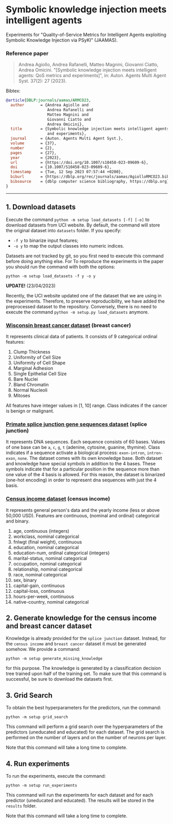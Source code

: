 # Symbolic knowledge injection meets intelligent agents
Experiments for "Quality-of-Service Metrics for Intelligent Agents exploiting Symbolic Knowledge Injection via PSyKI" (JAAMAS).


### Reference paper

> Andrea Agiollo, Andrea Rafanelli, Matteo Magnini, Giovanni Ciatto, Andrea Omicini. "[Symbolic knowledge injection meets intelligent agents: QoS metrics and experiments]", in: Auton. Agents Multi Agent Syst. 37(2): 27 (2023).

Bibtex: 
```bibtex
@article{DBLP:journals/aamas/ARMCO23,
  author       = {Andrea Agiollo and
                  Andrea Rafanelli and
                  Matteo Magnini and
                  Giovanni Ciatto and
                  Andrea Omicini},
  title        = {Symbolic knowledge injection meets intelligent agents: QoS metrics
                  and experiments},
  journal      = {Auton. Agents Multi Agent Syst.},
  volume       = {37},
  number       = {2},
  pages        = {27},
  year         = {2023},
  url          = {https://doi.org/10.1007/s10458-023-09609-6},
  doi          = {10.1007/S10458-023-09609-6},
  timestamp    = {Tue, 12 Sep 2023 07:57:44 +0200},
  biburl       = {https://dblp.org/rec/journals/aamas/AgiolloRMCO23.bib},
  bibsource    = {dblp computer science bibliography, https://dblp.org}
}
```

-------------------------------------------------------------------------------------

## 1. Download datasets
Execute the command ```python -m setup load_datasets [-f] [-o]``` to download datasets from UCI website.
By default, the command will store the original dataset into ```datasets``` folder.
If you specify:
- ```-f y``` to binarize input features;
- ```-o y``` to map the output classes into numeric indices.

Datasets are not tracked by git, so you first need to execute this command before doing anything else.
For To reproduce the experiments in the paper you should run the command with both the options:

```python -m setup load_datasets -f y -o y```


**UPDATE!** (23/04/2023)

Recently, the UCI website updated one of the dataset that we are using in the experiments.
Therefore, to preserve reproducibility, we have added the preprocessed dataset to the repository.
Conversely, there is no need to execute the command ```python -m setup.py load_datasets``` anymore.


### [Wisconsin breast cancer dataset](https://archive.ics.uci.edu/ml/datasets/breast+cancer+wisconsin+%28original%29) (breast cancer)
It represents clinical data of patients.
It consists of 9 categorical ordinal features:
1. Clump Thickness
2. Uniformity of Cell Size
3. Uniformity of Cell Shape
4. Marginal Adhesion
5. Single Epithelial Cell Size
6. Bare Nuclei
7. Bland Chromatin
8. Normal Nucleoli
9. Mitoses

All features have integer values in [1, 10] range.
Class indicates if the cancer is benign or malignant.

### [Primate splice junction gene sequences dataset](https://archive.ics.uci.edu/ml/datasets/Molecular+Biology+(Splice-junction+Gene+Sequences)) (splice junction)
It represents DNA sequences.
Each sequence consists of 60 bases.
Values of one base can be `a`, `c`, `g`, `t` (adenine, cytosine, guanine, thymine).
Class indicates if a sequence activate a biological process: `exon-intron`, `intron-exon`, `none`.
The dataset comes with its own knowledge base.
Both dataset and knowledge have special symbols in addition to the 4 bases.
These symbols indicate that for a particular position in the sequence more than one value of the 4 basis is allowed.
For this reason, the dataset is binarized (one-hot encoding) in order to represent dna sequences with just the 4 basis.

### [Census income dataset](https://archive.ics.uci.edu/ml/datasets/census+income) (census income)

It represents general person's data and the yearly income (less or above 50,000 USD).
Features are continuous, (nominal and ordinal) categorical and binary.

1. age, continuous (integers)
2. workclass, nominal categorical
3. fnlwgt (final weight), continuous
4. education, nominal categorical
5. education-num, ordinal categorical (integers)
6. marital-status, nominal categorical
7. occupation, nominal categorical
8. relationship, nominal categorical
9. race, nominal categorical
10. sex, binary
11. capital-gain, continuous
12. capital-loss, continuous
13. hours-per-week, continuous
14. native-country, nominal categorical

## 2. Generate knowledge for the census income and breast cancer dataset
Knowledge is already provided for the `splice junction` dataset.
Instead, for the `census income` and `breast cancer` dataset it must be generated somehow.
We provide a command: 

`python -m setup generate_missing_knowledge`

for this purpose.
The knowledge is generated by a classification decision tree trained upon half of the training set.
To make sure that this command is successful, be sure to download the datasets first.

## 3. Grid Search

To obtain the best hyperparameters for the predictors, run the command:

`python -m setup grid_search`

This command will perform a grid search over the hyperparameters of the predictors (uneducated and educated) for each dataset.
The grid search is performed on the number of layers and on the number of neurons per layer.

Note that this command will take a long time to complete.

## 4. Run experiments

To run the experiments, execute the command:

`python -m setup run_experiments`

This command will run the experiments for each dataset and for each predictor (uneducated and educated).
The results will be stored in the `results` folder.

Note that this command will take a long time to complete.
